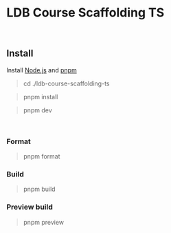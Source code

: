 # LDB Course Scaffolding TS

&nbsp;

## Install
Install [Node.js](https://nodejs.org/) and [pnpm](https://pnpm.io/)

> cd ./ldb-course-scaffolding-ts

> pnpm install

> pnpm dev

<br>

### Format
> pnpm format

### Build
> pnpm build

### Preview build
> pnpm preview
